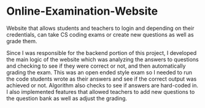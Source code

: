 # Online-Examination-Website
Website that allows students and teachers to login and depending on their credentials, can take CS coding exams or create new questions as well as grade them.

Since I was responsible for the backend portion of this project, I developed the main logic of the website which was analyzing the answers to questions and checking to see if they were correct or not, and then automatically grading the exam. This was an open ended style exam so I needed to run the code students wrote as their answers and see if the correct output was achieved or not. Algorithm also checks to see if answers are hard-coded in. I also implemented features that allowed teachers to add new questions to the question bank as well as adjust the grading.

